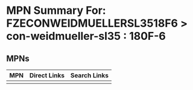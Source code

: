 



# MPN Summary For: FZECONWEIDMUELLERSL3518F6 > con-weidmueller-sl35 : 180F-6

## MPNs
  

|MPN|Direct Links|Search Links|
| :--- | :--- | :--- |
||||
